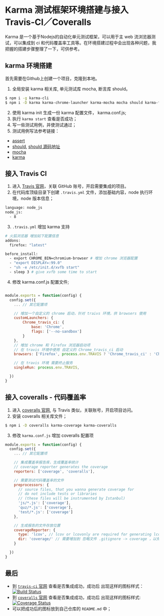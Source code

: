 # Karma 测试框架环境搭建与接入 Travis-CI／Coveralls

Karma 是一个基于Nodejs的自动化单元测试框架，可以用于主 web 流浏览器测试，可以集成到 ci 和代码覆盖率工具等。在环境搭建过程中会出现各种问题，我把握的搭建步骤整理了一下，可供参考。

## karma 环境搭建

首先需要在Github上创建一个项目，克隆到本地。
1. 全局安装 karma 相关库, 单元测试库 mocha, 断言库 should。
```sh
$ npm i -g karma-cli
$ npm i -D karma karma-chrome-launcher karma-mocha mocha should karma-firefox-launcher
```
2. 使用 karma init 生成一份 karma 配置文件， karma.conf.js;
3. 执行 `karma start` 查看是否成功；
4. 写一些测试用例，并使测试通过；
5. 测试用例写法参考链接：
  - [assert](http://nodejs.cn/api/assert.html)
  - [should](https://my.oschina.net/u/1753171/blog/291817), [should 源码地址](https://github.com/shouldjs/should.js)
  - [mocha](https://mochajs.org/)
  - [karma](http://karma-runner.github.io/)

## 接入 Travis CI

1. 进入 [Travis 官网](https://travis-ci.org/)，关联 GitHub 账号，开启需要集成的项目。  
2. 在代码库顶级目录下创建 `.travis.yml` 文件，添加基础内容，node 执行环境，node 版本信息；

  ```sh
  language: node_js
  node_js:
    - 8
  ```

3. `.travis.yml` 增加 karma 支持

  ```sh
  # 火狐浏览器 增加如下配置信息
  addons:
    firefox: "latest"

  before_install:
    - export CHROME_BIN=chromium-browser # 增加 chrome 浏览器配置
    - "export DISPLAY=:99.0"
    - "sh -e /etc/init.d/xvfb start"
    - sleep 3 # give xvfb some time to start
  ```

4. 修改 karma.conf.js 配置文件;

  ```js

  module.exports = function(config) {
    config.set({
      ... // 其它配置项

      // 增加一个自定义的 chrome 启动，针对 traivs 环境，供 browsers 使用
      customLaunchers: {
          Chrome_travis_ci: {
              base: 'Chrome',
              flags: ['--no-sandbox']
          }
      },
      // 增加 chrome 和 Firefox 浏览器启动项
      // 在 travis 环境中使用 自定义的 Chrome_travis_ci 启动
      browsers: ['Firefox', process.env.TRAVIS ? 'Chrome_travis_ci' : 'Chrome'],

      // 在 travis 环境 需要终止服务
      singleRun: process.env.TRAVIS,

    })
  }
  ```

## 接入 coveralls - 代码覆盖率

1. 进入 [coveralls 官网](https://coveralls.io/), 与 Travis 类似，关联账号，开启项目访问。
2. 安装 coveralls 相关库文件；

```sh
$ npm i -D coveralls karma-coverage karma-coveralls
```

3. 修改 `karma.conf.js` 增加 coveralls 配置项

```js
module.exports = function(config) {
  config.set({
    ... // 其它配置项

    // 集成覆盖率报告库，生成覆盖率统计
    // coverage reporter generates the coverage
    reporters: ['coverage', 'coveralls'],

    // 需要测试代码覆盖率的文件
    preprocessors: {
      // source files, that you wanna generate coverage for
      // do not include tests or libraries
      // (these files will be instrumented by Istanbul)
      'js/*.js': ['coverage'],
      'quz/*.js': ['coverage'],
      'test/*.js': ['coverage']
    },

    // 生成报告的文件存放位置
    coverageReporter: {
      type: 'lcov', // lcov or lcovonly are required for generating lcov.info files
      dir: 'coverage/' // 需要增加到 忽略文件 .gitignore -> coverage ，以免提交到仓库
    }

  })
}
```

## 最后

- 到 [`travis-ci` 官网](https://travis-ci.org/) 查看是否集成成功，成功后 出现这样的图标样式：[![Build Status](https://travis-ci.org/Ivanwangcy/homework1.svg?branch=master)](https://travis-ci.org/Ivanwangcy/homework1)
- 到 [`coveralls` 官网](https://coveralls.io/) 查看是否集成成功，成功后 出现这样的图标样式:
[![Coverage Status](https://coveralls.io/repos/github/Ivanwangcy/homework1/badge.svg?branch=master)](https://coveralls.io/github/Ivanwangcy/homework1?branch=master)
- 可以把成功后的图标放到自己仓库的 `README.md` 中；
